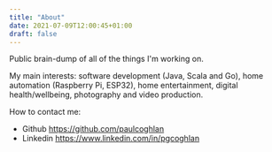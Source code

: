 ```yaml
---
title: "About"
date: 2021-07-09T12:00:45+01:00
draft: false
---
```


Public brain-dump of all of the things I'm working on.  

My main interests: software development (Java, Scala and Go), home automation (Raspberry Pi, ESP32), 
home entertainment, digital health/wellbeing, photography and video production.

How to contact me:

- Github https://github.com/paulcoghlan
- Linkedin https://www.linkedin.com/in/pgcoghlan
